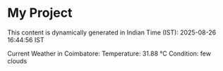# My Project

This content is dynamically generated in Indian Time (IST): 2025-08-26 16:44:56 IST


Current Weather in Coimbatore:
Temperature: 31.88 °C
Condition: few clouds
